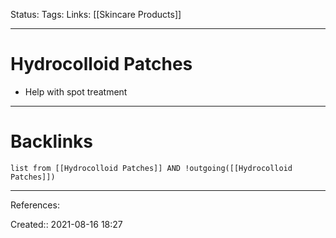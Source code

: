 Status: 
Tags: 
Links: [[Skincare Products]]
___
# Hydrocolloid Patches
- Help with spot treatment
___
# Backlinks
```dataview
list from [[Hydrocolloid Patches]] AND !outgoing([[Hydrocolloid Patches]])
```
___
References:

Created:: 2021-08-16 18:27
